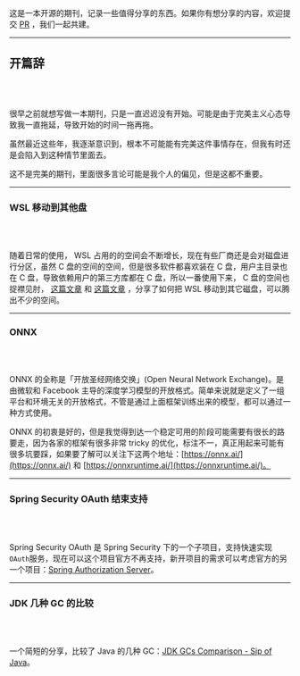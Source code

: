这是一本开源的期刊，记录一些值得分享的东西。如果你有想分享的内容，欢迎提交 [PR](https://github.com/Alexcn/open-share/pulls) ，我们一起共建。

------------

## 开篇辞

<br>
<br>

很早之前就想写做一本期刊，只是一直迟迟没有开始。可能是由于完美主义心态导致我一直拖延，导致开始的时间一拖再拖。

虽然最近这些年，我逐渐意识到，根本不可能能有完美这件事情存在，但我有时还是会陷入到这种情节里面去。

这不是完美的期刊，里面很多言论可能是我个人的偏见，但是这都不重要。


------------

### WSL 移动到其他盘

<br>
<br>

随着日常的使用， WSL 占用的的空间会不断增长，现在有些厂商还是会对磁盘进行分区，虽然 C 盘的空间的空间，但是很多软件都喜欢装在 C 盘，用户主目录也在 C 盘，导致依赖用户的第三方库都在 C 盘，所以一番使用下来， C 盘的空间也捉襟见肘， [这篇文章](https://dev.to/equiman/move-wsl-file-system-to-another-drive-2a3d) 和 [这篇文章](http://www.xfy-learning.com/2020/05/30/WSL%E5%A4%87%E4%BB%BD%E4%B8%8E%E8%BF%98%E5%8E%9F/) ，分享了如何把 WSL 移动到其它磁盘，可以腾出不少的空间。

------------

### ONNX

<br>
<br>

ONNX 的全称是「开放圣经网络交换」(Open Neural Network Exchange)。是由微软和 Facebook 主导的深度学习模型的开放格式。简单来说就是定义了一组平台和环境无关的开放格式，不管是通过上面框架训练出来的模型，都可以通过一种方式使用。

ONNX 的初衷是好的，但是我觉得到达一个稳定可用的阶段可能需要有很长的路要走，因为各家的框架有很多非常 tricky 的优化，标注不一，真正用起来可能有很多坑要踩，如果要了解可以关注下这两个地址：[https://onnx.ai/](https://onnx.ai/) 和 [https://onnxruntime.ai/](https://onnxruntime.ai/)。

------------

### Spring Security OAuth 结束支持

<br>
<br>

Spring Security OAuth 是 Spring Security 下的一个子项目，支持快速实现`OAuth`服务，现在可以这个项目官方不再支持，新开项目的需求可以考虑官方的另一个项目：[Spring Authorization Server](https://spring.io/projects/spring-authorization-server)。


------------



### JDK 几种 GC 的比较

<br>
<br>

一个简短的分享，比较了 Java 的几种 GC：[JDK GCs Comparison - Sip of Java](https://inside.java/2022/06/06/sip054/)。



